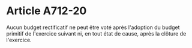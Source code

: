 # Article A712-20

Aucun budget rectificatif ne peut être voté après l'adoption du budget primitif de l'exercice suivant ni, en tout état de cause, après la clôture de l'exercice.
